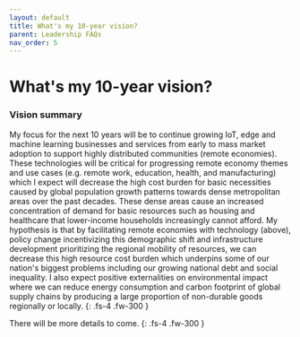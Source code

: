 ```yaml
---
layout: default
title: What's my 10-year vision?
parent: Leadership FAQs
nav_order: 5
---
```


# What's my 10-year vision?

### Vision summary
My focus for the next 10 years will be to continue growing IoT, edge and machine learning businesses and services from early to mass market adoption to support highly distributed communities (remote economies). These technologies will be critical for progressing remote economy themes and use cases (e.g. remote work, education, health, and manufacturing) which I expect will decrease the high cost burden for basic necessities caused by global population growth patterns towards dense metropolitan areas over the past decades. These dense areas cause an increased concentration of demand for basic resources such as housing and healthcare that lower-income households increasingly cannot afford. My hypothesis is that by facilitating remote economies with technology (above), policy change incentivizing this demographic shift and infrastructure development prioritizing the regional mobility of resources, we can decrease this high resource cost burden which underpins some of our nation's biggest problems including our growing national debt and social inequality. I also expect positive externalities on environmental impact where we can reduce energy consumption and carbon footprint of global supply chains by producing a large proportion of non-durable goods regionally or locally.
{: .fs-4 .fw-300 }

There will be more details to come.
{: .fs-4 .fw-300 }
